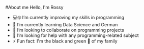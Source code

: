 #About me
Hello, I'm Rossy
- 💻🤓 I’m currently improving my skills in programming
- 🌱 I’m currently learning Data Science and German
- 👯 I’m looking to collaborate on programming projects
- 🤔 I’m looking for help with any programming-related subject
- ⚡ Fun fact: I'm the black and green 🐑 of my family

